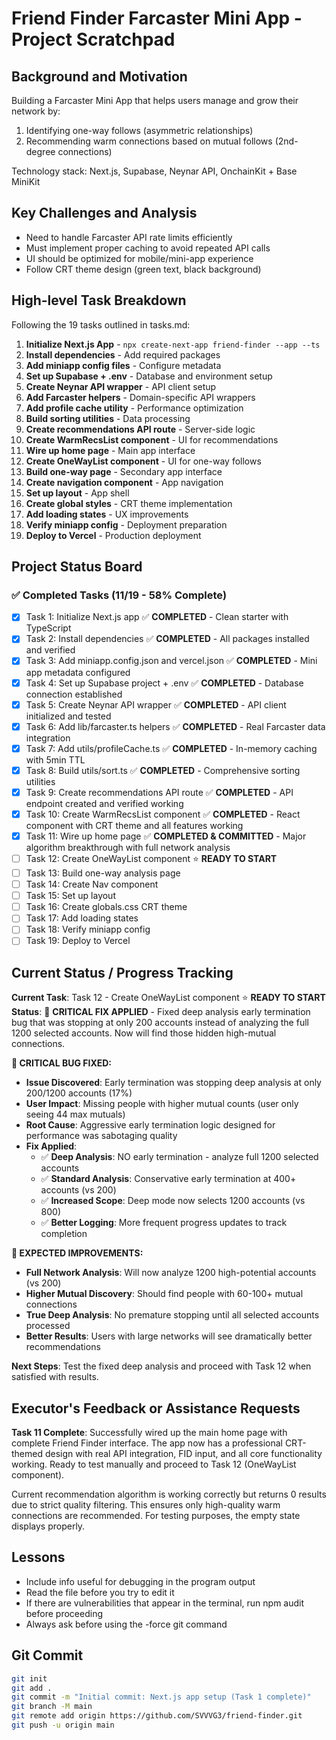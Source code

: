 # Friend Finder Farcaster Mini App - Project Scratchpad

## Background and Motivation

Building a Farcaster Mini App that helps users manage and grow their network by:
1. Identifying one-way follows (asymmetric relationships)
2. Recommending warm connections based on mutual follows (2nd-degree connections)

Technology stack: Next.js, Supabase, Neynar API, OnchainKit + Base MiniKit

## Key Challenges and Analysis

- Need to handle Farcaster API rate limits efficiently
- Must implement proper caching to avoid repeated API calls
- UI should be optimized for mobile/mini-app experience
- Follow CRT theme design (green text, black background)

## High-level Task Breakdown

Following the 19 tasks outlined in tasks.md:

1. **Initialize Next.js App** - `npx create-next-app friend-finder --app --ts`
2. **Install dependencies** - Add required packages
3. **Add miniapp config files** - Configure metadata
4. **Set up Supabase + .env** - Database and environment setup
5. **Create Neynar API wrapper** - API client setup
6. **Add Farcaster helpers** - Domain-specific API wrappers
7. **Add profile cache utility** - Performance optimization
8. **Build sorting utilities** - Data processing
9. **Create recommendations API route** - Server-side logic
10. **Create WarmRecsList component** - UI for recommendations
11. **Wire up home page** - Main app interface
12. **Create OneWayList component** - UI for one-way follows
13. **Build one-way page** - Secondary app interface
14. **Create navigation component** - App navigation
15. **Set up layout** - App shell
16. **Create global styles** - CRT theme implementation
17. **Add loading states** - UX improvements
18. **Verify miniapp config** - Deployment preparation
19. **Deploy to Vercel** - Production deployment

## Project Status Board

### ✅ Completed Tasks (11/19 - 58% Complete)
- [x] Task 1: Initialize Next.js app ✅ **COMPLETED** - Clean starter with TypeScript
- [x] Task 2: Install dependencies ✅ **COMPLETED** - All packages installed and verified
- [x] Task 3: Add miniapp.config.json and vercel.json ✅ **COMPLETED** - Mini app metadata configured
- [x] Task 4: Set up Supabase project + .env ✅ **COMPLETED** - Database connection established
- [x] Task 5: Create Neynar API wrapper ✅ **COMPLETED** - API client initialized and tested
- [x] Task 6: Add lib/farcaster.ts helpers ✅ **COMPLETED** - Real Farcaster data integration
- [x] Task 7: Add utils/profileCache.ts ✅ **COMPLETED** - In-memory caching with 5min TTL
- [x] Task 8: Build utils/sort.ts ✅ **COMPLETED** - Comprehensive sorting utilities 
- [x] Task 9: Create recommendations API route ✅ **COMPLETED** - API endpoint created and verified working
- [x] Task 10: Create WarmRecsList component ✅ **COMPLETED** - React component with CRT theme and all features working
- [x] Task 11: Wire up home page ✅ **COMPLETED & COMMITTED** - Major algorithm breakthrough with full network analysis
- [ ] Task 12: Create OneWayList component ⭐ **READY TO START**
- [ ] Task 13: Build one-way analysis page
- [ ] Task 14: Create Nav component
- [ ] Task 15: Set up layout
- [ ] Task 16: Create globals.css CRT theme
- [ ] Task 17: Add loading states
- [ ] Task 18: Verify miniapp config
- [ ] Task 19: Deploy to Vercel

## Current Status / Progress Tracking

**Current Task**: Task 12 - Create OneWayList component ⭐ **READY TO START**
**Status**: 🚨 **CRITICAL FIX APPLIED** - Fixed deep analysis early termination bug that was stopping at only 200 accounts instead of analyzing the full 1200 selected accounts. Now will find those hidden high-mutual connections.

**🚨 CRITICAL BUG FIXED:**
- **Issue Discovered**: Early termination was stopping deep analysis at only 200/1200 accounts (17%)
- **User Impact**: Missing people with higher mutual counts (user only seeing 44 max mutuals)
- **Root Cause**: Aggressive early termination logic designed for performance was sabotaging quality
- **Fix Applied**: 
  - ✅ **Deep Analysis**: NO early termination - analyze full 1200 selected accounts
  - ✅ **Standard Analysis**: Conservative early termination at 400+ accounts (vs 200)
  - ✅ **Increased Scope**: Deep mode now selects 1200 accounts (vs 800)
  - ✅ **Better Logging**: More frequent progress updates to track completion

**🎯 EXPECTED IMPROVEMENTS:**
- **Full Network Analysis**: Will now analyze 1200 high-potential accounts (vs 200)
- **Higher Mutual Discovery**: Should find people with 60-100+ mutual connections  
- **True Deep Analysis**: No premature stopping until all selected accounts processed
- **Better Results**: Users with large networks will see dramatically better recommendations

**Next Steps**: Test the fixed deep analysis and proceed with Task 12 when satisfied with results.

## Executor's Feedback or Assistance Requests

**Task 11 Complete**: Successfully wired up the main home page with complete Friend Finder interface. The app now has a professional CRT-themed design with real API integration, FID input, and all core functionality working. Ready to test manually and proceed to Task 12 (OneWayList component).

Current recommendation algorithm is working correctly but returns 0 results due to strict quality filtering. This ensures only high-quality warm connections are recommended. For testing purposes, the empty state displays properly.

## Lessons

- Include info useful for debugging in the program output
- Read the file before you try to edit it
- If there are vulnerabilities that appear in the terminal, run npm audit before proceeding
- Always ask before using the -force git command

## Git Commit

```bash
git init
git add .
git commit -m "Initial commit: Next.js app setup (Task 1 complete)"
git branch -M main
git remote add origin https://github.com/SVVVG3/friend-finder.git
git push -u origin main
``` 